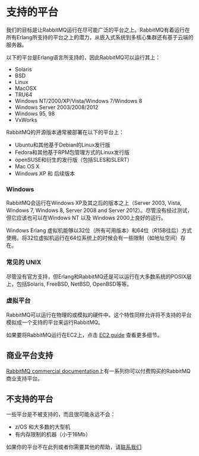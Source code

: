 # 支持的平台

我们的目标是让RabbitMQ运行在尽可能广泛的平台之上。RabbitMQ有着运行在所有Erlang所支持的平台之上的潜力，从嵌入式系统到多核心集群还有基于云端的服务器。

以下的平台是Erlang语言所支持的，因此RabbitMQ可以运行其上：

- Solaris
- BSD
- Linux
- MacOSX
- TRU64
- Windows NT/2000/XP/Vista/Windows 7/Windows 8
- Windows Server 2003/2008/2012
- Windows 95, 98
- VxWorks

RabbitMQ的开源版本通常被部署在以下的平台上：

- Ubuntu和其他基于Debian的Linux发行版
- Fedora和其他基于RPM包管理方式的Linux发行版
- openSUSE和衍生的发行版（包括SLES和SLERT）
- Mac OS X
- Windows XP 和 后续版本

### Windows

RabbitMQ会运行在Windows XP及其之后的版本之上（Server 2003, Vista, Windows 7, Windows 8, Server 2008 and Server 2012）。尽管没有经过测试，但它应该也可以在Windows NT 以及 Windows 2000上良好的运行。

Windows Erlang 虚拟机能够以32位（所有可用版本）和64位（R15B往后）方式使用。将32位虚拟机运行在64位系统上的时候会有一些限制（如地址空间）存在。


### 常见的 UNIX

尽管没有官方支持，但Erlang和RabbitMQ还是可以运行在大多数系统的POSIX层上，包括Solaris, FreeBSD, NetBSD, OpenBSD等等。

### 虚拟平台

RabbitMQ可以运行在物理的或模拟的硬件中。这个特性同样允许将不支持的平台模拟成一个支持的平台来运行RabbitMQ。

如果要将RabbitMQ运行在EC2上，点击 [EC2 guide](http://www.rabbitmq.com/ec2.html) 查看更多细节。

## 商业平台支持

 [RabbitMQ commercial documentation](https://www.vmware.com/support/pubs/vfabric-rabbitmq.html)上有一系列你可以付费购买的RabbitMQ商业支持平台。

## 不支持的平台

一些平台是不被支持的，而且很可能永远不会：

- z/OS 和大多数的大型机
- 有内存限制的机器（小于16Mb）

如果你的平台不在此列或者你需要其他的帮助，请[联系我们](http://www.rabbitmq.com/contact.html)
